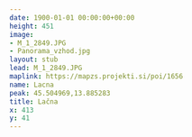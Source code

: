 ```yaml
---
date: 1900-01-01 00:00:00+00:00
height: 451
image:
- M_1_2849.JPG
- Panorama_vzhod.jpg
layout: stub
lead: M_1_2849.JPG
maplink: https://mapzs.projekti.si/poi/1656
name: Lacna
peak: 45.504969,13.885283
title: Lačna
x: 413
y: 41
---
```

